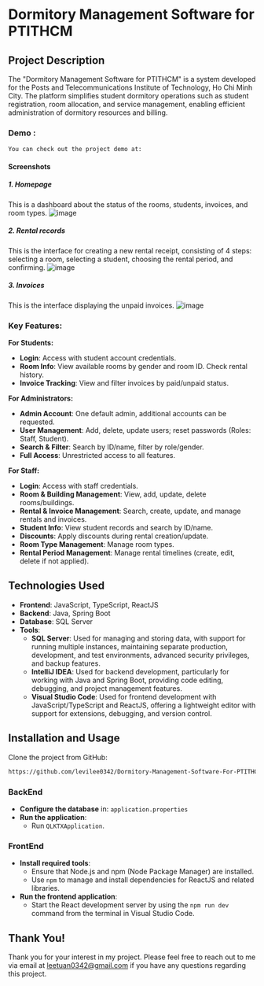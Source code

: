 # Dormitory Management Software for PTITHCM

## Project Description

The "Dormitory Management Software for PTITHCM" is a system developed for the Posts and Telecommunications Institute of Technology, Ho Chi Minh City. The platform simplifies student dormitory operations such as student registration, room allocation, and service management, enabling efficient administration of dormitory resources and billing.

### **Demo** : 
    You can check out the project demo at:
#### **Screenshots**

##### 1. Homepage
This is a dashboard about the status of the rooms, students, invoices, and room types.
![image](https://github.com/user-attachments/assets/501b95ec-3dcb-41d0-b155-24c8056ec94f)

##### 2. Rental records
This is the interface for creating a new rental receipt, consisting of 4 steps: selecting a room, selecting a student, choosing the rental period, and confirming.
![image](https://github.com/user-attachments/assets/3896c946-da39-40b6-8f28-cffed6e4d1f4)

##### 3. Invoices
This is the interface displaying the unpaid invoices.
![image](https://github.com/user-attachments/assets/c55d35d6-e42e-47db-906e-907af3ad3ae0)

### Key Features:
**For Students:**
- **Login**: Access with student account credentials.
- **Room Info**: View available rooms by gender and room ID. Check rental history.
- **Invoice Tracking**: View and filter invoices by paid/unpaid status.

**For Administrators:**
- **Admin Account**: One default admin, additional accounts can be requested.
- **User Management**: Add, delete, update users; reset passwords (Roles: Staff, Student).
- **Search & Filter**: Search by ID/name, filter by role/gender.
- **Full Access**: Unrestricted access to all features.

**For Staff:**
- **Login**: Access with staff credentials.
- **Room & Building Management**: View, add, update, delete rooms/buildings.
- **Rental & Invoice Management**: Search, create, update, and manage rentals and invoices.
- **Student Info**: View student records and search by ID/name.
- **Discounts**: Apply discounts during rental creation/update.
- **Room Type Management**: Manage room types.
- **Rental Period Management**: Manage rental timelines (create, edit, delete if not applied).

## Technologies Used
- **Frontend**: JavaScript, TypeScript, ReactJS
- **Backend**: Java, Spring Boot
- **Database**: SQL Server
- **Tools**:
  - **SQL Server**: Used for managing and storing data, with support for running multiple instances, maintaining separate production, development, and test environments, advanced security privileges, and backup features.
  - **IntelliJ IDEA**: Used for backend development, particularly for working with Java and Spring Boot, providing code editing, debugging, and project management features.
  - **Visual Studio Code**: Used for frontend development with JavaScript/TypeScript and ReactJS, offering a lightweight editor with support for extensions, debugging, and version control.

## Installation and Usage

Clone the project from GitHub:

```bash
https://github.com/levilee0342/Dormitory-Management-Software-For-PTITHCM.git
```
### BackEnd
 - **Configure the database** in: `application.properties`
 - **Run the application**:
    - Run `QLKTXApplication`.

### FrontEnd
- **Install required tools**:
    - Ensure that Node.js and npm (Node Package Manager) are installed.
    - Use `npm` to manage and install dependencies for ReactJS and related libraries.
- **Run the frontend application**:
    - Start the React development server by using the `npm run dev` command from the terminal in Visual Studio Code.

## Thank You!
Thank you for your interest in my project. Please feel free to reach out to me via email at [leetuan0342@gmail.com](mailto:leetuan0342@gmail.com) if you have any questions regarding this project.
